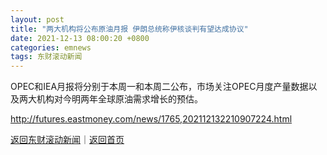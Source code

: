 ```yaml
---
layout: post
title: "两大机构将公布原油月报 伊朗总统称伊核谈判有望达成协议"
date: 2021-12-13 08:00:20 +0800
categories: emnews
tags: 东财滚动新闻
---
```


OPEC和IEA月报将分别于本周一和本周二公布，市场关注OPEC月度产量数据以及两大机构对今明两年全球原油需求增长的预估。

<http://futures.eastmoney.com/news/1765,202112132210907224.html>

[返回东财滚动新闻](//finews.withounder.com/emnews/)｜[返回首页](//finews.withounder.com/)